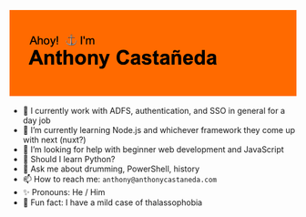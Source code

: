 <!--
**anthonycastaneda/anthonycastaneda** is a ✨ _special_ ✨ repository because its `README.md` (this file) appears on your GitHub profile.
-->
![header](https://github.com/anthonycastaneda/anthonycastaneda/blob/b21a908de00a06fe63f356c64153cefba1bcafa0/header.png)
- 🔐 I currently work with ADFS, authentication, and SSO in general for a day job
- 🌱 I’m currently learning Node.js and whichever framework they come up with next  (nuxt?)
- 🤔 I’m looking for help with beginner web development and JavaScript
- 🐍 Should I learn Python?
- 💬 Ask me about drumming, PowerShell, history
- 📫 How to reach me: `anthony@anthonycastaneda.com`
- ✨ Pronouns: He / Him
- 🌊 Fun fact: I have a mild case of thalassophobia

